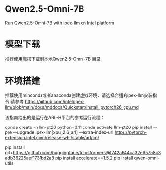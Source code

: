 # Qwen2.5-Omni-7B
Run Qwen2.5-Omni-7B with ipex-llm on Intel platform

# 模型下载
推荐使用魔搭下载到本地Qwen2.5-Omni-7B 目录

# 环境搭建
推荐使用minconda或者anaconda创建虚拟环境，请选择合适的ipex-llm安装指令
请参考 https://github.com/intel/ipex-llm/blob/main/docs/mddocs/Quickstart/install_pytorch26_gpu.md

该指南给出的是运行在ARL-H平台的参考运行流程：

  conda create -n llm-pt26 python=3.11
  conda activate llm-pt26
  pip install --pre --upgrade ipex-llm[xpu_2.6_arl] --extra-index-url https://pytorch-extension.intel.com/release-whl/stable/arl/cn/

  pip install git+https://github.com/huggingface/transformers@f742a644ca32e65758c3adb36225aef1731bd2a8
  pip install accelerate==1.5.2
  pip install qwen-omni-utils

  


